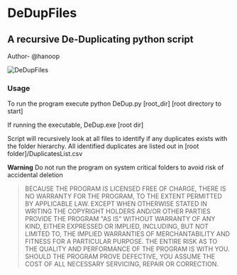 # DeDupFiles
## A recursive De-Duplicating python script
Author- @hanoop

![DeDupFiles](/dedup.ico)

### Usage
To run the program execute python DeDup.py \[root_dir\] [root directory to start]

If running the executable, DeDup.exe \[root dir\]


Script will recursively look at all files to identify if any duplicates exists with the folder hierarchy. 
All identified duplicates are listed out in [root folder]/DuplicatesList.csv

**Warning**
Do not run the program on system critical folders to avoid risk of accidental deletion


>BECAUSE THE PROGRAM IS LICENSED FREE OF CHARGE, THERE IS NO WARRANTY FOR THE PROGRAM, TO THE EXTENT PERMITTED BY APPLICABLE LAW. EXCEPT WHEN OTHERWISE STATED IN WRITING THE COPYRIGHT HOLDERS AND/OR 
>OTHER PARTIES PROVIDE THE PROGRAM "AS IS" WITHOUT WARRANTY OF ANY KIND, EITHER EXPRESSED OR IMPLIED, INCLUDING, BUT NOT LIMITED TO, THE IMPLIED WARRANTIES OF MERCHANTABILITY AND FITNESS FOR A PARTICULAR 
>PURPOSE. THE ENTIRE RISK AS TO THE QUALITY AND PERFORMANCE OF THE PROGRAM IS WITH YOU. SHOULD THE PROGRAM PROVE DEFECTIVE, YOU ASSUME THE COST OF ALL NECESSARY SERVICING, REPAIR OR CORRECTION.